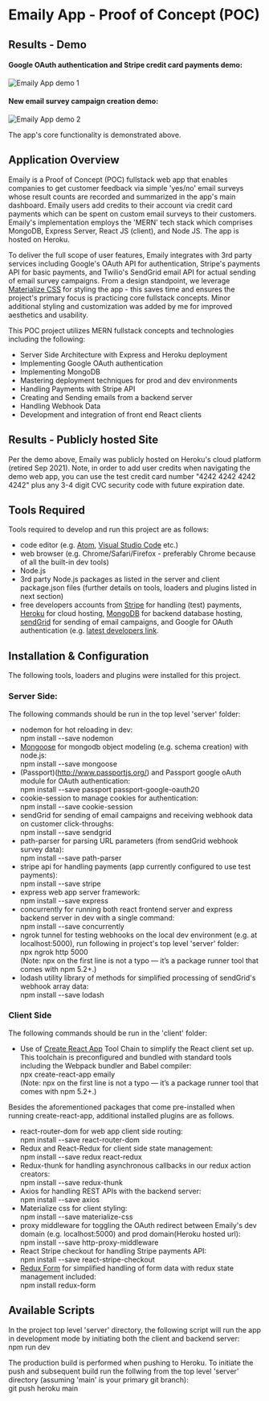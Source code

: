 # Emaily App - Proof of Concept (POC)
## Results - Demo
#### Google OAuth authentication and Stripe credit card payments demo:  
![Emaily App demo 1](emaily_demo_1.gif)

#### New email survey campaign creation demo:  
![Emaily App demo 2](emaily_demo_2.gif)

The app's core functionality is demonstrated above.  

## Application Overview
Emaily is a Proof of Concept (POC) fullstack web app that enables companies to get customer feedback via simple 'yes/no' email surveys whose result counts are recorded and summarized in the app's main dashboard.  Emaily users add credits to their account via credit card payments which can be spent on custom email surveys to their customers.  Emaily's implementation employs the 'MERN' tech stack which comprises MongoDB, Express Server, React JS (client), and Node JS.  The app is hosted on Heroku.

To deliver the full scope of user features, Emaily integrates with 3rd party services including Google's OAuth API for authentication, Stripe's payments API for basic payments, and Twilio's SendGrid email API for actual sending of email survey campaigns.  From a design standpoint, we leverage [Materialize CSS](https://materializecss.com/) for styling the app - this saves time and ensures the project's primary focus is practicing core fullstack concepts.  Minor additional styling and customization was added by me for improved aesthetics and usability.

This POC project utilizes MERN fullstack concepts and technologies including the following:

- Server Side Architecture with Express and Heroku deployment
- Implementing Google OAuth authentication
- Implementing MongoDB
- Mastering deployment techniques for prod and dev environments
- Handling Payments with Stripe API
- Creating and Sending emails from a backend server
- Handling Webhook Data
- Development and integration of front end React clients 

## Results - Publicly hosted Site
Per the demo above, Emaily was publicly hosted on Heroku's cloud platform (retired Sep 2021).
Note, in order to add user credits when navigating the demo web app, you can use the test credit card number "4242 4242 4242 4242" plus any 3-4 digit CVC security code with future expiration date.

## Tools Required
Tools required to develop and run this project are as follows: 
- code editor (e.g. [Atom](https://atom.io/), [Visual Studio Code](https://code.visualstudio.com/) etc.)
- web browser (e.g. Chrome/Safari/Firefox - preferably Chrome because of all the built-in dev tools)
- Node.js
- 3rd party Node.js packages as listed in the server and client package.json files (further details on tools, loaders and plugins listed in next section)
- free developers accounts from [Stripe](https://stripe.com/docs) for handling (test) payments, [Heroku](https://www.heroku.com/) for cloud hosting, [MongoDB](https://www.mongodb.com/) for backend database hosting, [sendGrid](https://sendgrid.com/) for sending of email campaigns, and Google for OAuth authentication (e.g. [latest developers link](https://developers.google.com/identity/protocols/oauth2).  

## Installation & Configuration
The following tools, loaders and plugins were installed for this project.

### Server Side:
The following commands should be run in the top level 'server' folder:
- nodemon for hot reloading in dev:\
  npm install --save nodemon
- [Mongoose](https://mongoosejs.com/) for mongodb object modeling (e.g. schema creation) with node.js:\
  npm install --save mongoose
- (Passport)(http://www.passportjs.org/) and Passport google oAuth module for OAuth authentication:\
  npm install --save passport passport-google-oauth20
- cookie-session to manage cookies for authentication:\
  npm install --save cookie-session
- sendGrid for sending of email campaigns and receiving webhook data on customer click-throughs:\
  npm install --save sendgrid
- path-parser for parsing URL parameters (from sendGrid webhook survey data):\
  npm install --save path-parser
- stripe api for handling payments (app currently configured to use test payments):\
  npm install --save stripe
- express web app server framework:\
  npm install --save express
- concurrently for running both react frontend server and express backend server in dev with a single command:\
  npm install --save concurrently
- ngrok tunnel for testing webhooks on the local dev environment (e.g. at localhost:5000), run following in project's top level 'server' folder:\
  npx ngrok http 5000  
(Note: npx on the first line is not a typo — it’s a package runner tool that comes with npm 5.2+.) 
- lodash utility library of methods for simplified processing of sendGrid's webhook array data:\
  npm install --save lodash 
  
### Client Side
The following commands should be run in the 'client' folder:
- Use of [Create React App](https://reactjs.org/docs/create-a-new-react-app.html) Tool Chain to simplify the React client set up.  This toolchain is preconfigured and bundled with standard tools including the Webpack bundler and Babel compiler:\
  npx create-react-app emaily  
(Note: npx on the first line is not a typo — it’s a package runner tool that comes with npm 5.2+.)

Besides the aforementioned packages that come pre-installed when running create-react-app, additional installed plugins are as follows.  
- react-router-dom for web app client side routing:\
  npm install --save react-router-dom
- Redux and React-Redux for client side state management:\
  npm install --save redux react-redux
- Redux-thunk for handling asynchronous callbacks in our redux action creators:\
  npm install --save redux-thunk
- Axios for handling REST APIs with the backend server:\
  npm install --save axios
- Materialize css for client styling:\
  npm install --save materialize-css
- proxy middleware for toggling the OAuth redirect between Emaily's dev domain (e.g. localhost:5000) and prod domain(Heroku hosted url):\
  npm install --save http-proxy-middleware
- React Stripe checkout for handling Stripe payments API:\
  npm install --save react-stripe-checkout
- [Redux Form](https://redux-form.com/8.3.0/) for simplified handling of form data with redux state management included:\
  npm install redux-form
 
## Available Scripts
In the project top level 'server' directory, the following script will run the app in development mode by initiating both the client and backend server:\
  npm run dev

The production build is performed when pushing to Heroku.  To initiate the push and subsequent build run the follwing from the top level 'server' directory (assuming 'main' is your primary git branch):\
  git push heroku main
